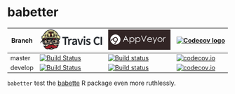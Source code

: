 # babetter

Branch|[![Travis CI logo](pics/TravisCI.png)](https://travis-ci.org)|[![AppVeyor logo](pics/AppVeyor.png)](https://www.appveyor.com)|[![Codecov logo](pics/Codecov.png)](https://www.codecov.io)
---|---|---|---
master|[![Build Status](https://travis-ci.org/richelbilderbeek/babetter.svg?branch=master)](https://travis-ci.org/richelbilderbeek/babetter)|[![Build status](https://ci.appveyor.com/api/projects/status/wy43dnx199ir3n2h/branch/master?svg=true)](https://ci.appveyor.com/project/richelbilderbeek/babetter/branch/master)|[![codecov.io](https://codecov.io/github/richelbilderbeek/babetter/coverage.svg?branch=master)](https://codecov.io/github/richelbilderbeek/babetter/branch/master)
develop|[![Build Status](https://travis-ci.org/richelbilderbeek/babetter.svg?branch=develop)](https://travis-ci.org/richelbilderbeek/babetter)|[![Build status](https://ci.appveyor.com/api/projects/status/wy43dnx199ir3n2h/branch/develop?svg=true)](https://ci.appveyor.com/project/richelbilderbeek/babetter/branch/develop)|[![codecov.io](https://codecov.io/github/richelbilderbeek/babetter/coverage.svg?branch=develop)](https://codecov.io/github/richelbilderbeek/babetter/branch/develop)

`babetter` test the [babette](https://github.com/richelbilderbeek/babette) 
R package even more ruthlessly.

